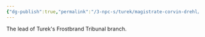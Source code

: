 ```yaml
---
{"dg-publish":true,"permalink":"/3-npc-s/turek/magistrate-corvin-drehl/"}
---
```



The lead of Turek's Frostbrand Tribunal branch. 
